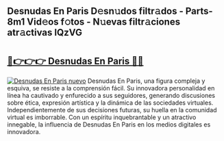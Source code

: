 ## Desnudas En Paris D𝚎sn𝚞dos filtr𝚊dos - Parts-8m1 Vid𝚎os f𝚘tos - N𝚞evas filtr𝚊ciones atr𝚊ctivas lQzVG

# <h2><a href="http://mb3ek4.tromn.icu/?c=Desnudas+En+Paris">🔗👉👉👉 Desnudas En Paris 🔗🔗</a></h2>

[![Desnudas En Paris nuevo](https://i.imgur.com/pEAQMta.gif)](http://mb3ek4.tromn.icu/?c=Desnudas+En+Paris)
Desnudas En Paris, una figura compleja y esquiva, se resiste a la comprensión fácil. Su innovadora personalidad en línea ha cautivado y enfurecido a sus seguidores, generando discusiones sobre ética, expresión artística y la dinámica de las sociedades virtuales. Independientemente de sus decisiones futuras, su huella en la comunidad virtual es imborrable. Con un espíritu inquebrantable y un atractivo innegable, la influencia de Desnudas En Paris en los medios digitales es innovadora.
